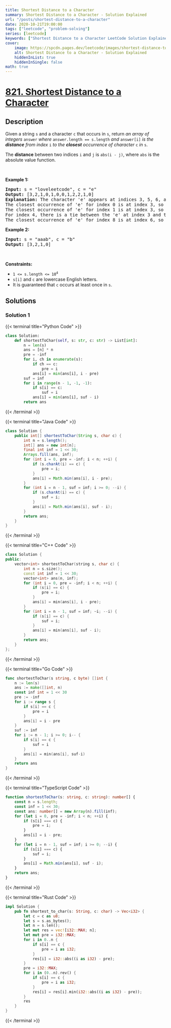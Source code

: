 ```yaml
---
title: Shortest Distance to a Character
summary: Shortest Distance to a Character - Solution Explained
url: "/posts/shortest-distance-to-a-character"
date: 2020-10-21T19:00:00
tags: ["leetcode", "problem-solving"]
series: [leetcode]
keywords: ["Shortest Distance to a Character LeetCode Solution Explained in all languages", "821", "leetcode question 821", "Shortest Distance to a Character", "LeetCode", "leetcode solution in Python3 C++ Java Go PHP Ruby Swift TypeScript Rust C# JavaScript C", "GeeksforGeeks", "InterviewBit", "Coding Ninjas", "HackerRank", "HackerEarth", "CodeChef", "TopCoder", "AlgoExpert", "freeCodeCamp", "Codeforces", "GitHub", "AtCoder", "Samir Paul"]
cover:
    image: https://spcdn.pages.dev/leetcode/images/shortest-distance-to-a-character.webp
    alt: Shortest Distance to a Character - Solution Explained
    hiddenInList: true
    hiddenInSingle: false
math: true
---
```



# [821. Shortest Distance to a Character](https://leetcode.com/problems/shortest-distance-to-a-character)


## Description

<p>Given a string <code>s</code> and a character <code>c</code> that occurs in <code>s</code>, return <em>an array of integers </em><code>answer</code><em> where </em><code>answer.length == s.length</code><em> and </em><code>answer[i]</code><em> is the <strong>distance</strong> from index </em><code>i</code><em> to the <strong>closest</strong> occurrence of character </em><code>c</code><em> in </em><code>s</code>.</p>

<p>The <strong>distance</strong> between two indices <code>i</code> and <code>j</code> is <code>abs(i - j)</code>, where <code>abs</code> is the absolute value function.</p>

<p>&nbsp;</p>
<p><strong class="example">Example 1:</strong></p>

<pre>
<strong>Input:</strong> s = &quot;loveleetcode&quot;, c = &quot;e&quot;
<strong>Output:</strong> [3,2,1,0,1,0,0,1,2,2,1,0]
<strong>Explanation:</strong> The character &#39;e&#39; appears at indices 3, 5, 6, and 11 (0-indexed).
The closest occurrence of &#39;e&#39; for index 0 is at index 3, so the distance is abs(0 - 3) = 3.
The closest occurrence of &#39;e&#39; for index 1 is at index 3, so the distance is abs(1 - 3) = 2.
For index 4, there is a tie between the &#39;e&#39; at index 3 and the &#39;e&#39; at index 5, but the distance is still the same: abs(4 - 3) == abs(4 - 5) = 1.
The closest occurrence of &#39;e&#39; for index 8 is at index 6, so the distance is abs(8 - 6) = 2.
</pre>

<p><strong class="example">Example 2:</strong></p>

<pre>
<strong>Input:</strong> s = &quot;aaab&quot;, c = &quot;b&quot;
<strong>Output:</strong> [3,2,1,0]
</pre>

<p>&nbsp;</p>
<p><strong>Constraints:</strong></p>

<ul>
	<li><code>1 &lt;= s.length &lt;= 10<sup>4</sup></code></li>
	<li><code>s[i]</code> and <code>c</code> are lowercase English letters.</li>
	<li>It is guaranteed that <code>c</code> occurs at least once in <code>s</code>.</li>
</ul>

## Solutions

### Solution 1

<!-- tabs:start -->

{{< terminal title="Python Code" >}}
```python
class Solution:
    def shortestToChar(self, s: str, c: str) -> List[int]:
        n = len(s)
        ans = [n] * n
        pre = -inf
        for i, ch in enumerate(s):
            if ch == c:
                pre = i
            ans[i] = min(ans[i], i - pre)
        suf = inf
        for i in range(n - 1, -1, -1):
            if s[i] == c:
                suf = i
            ans[i] = min(ans[i], suf - i)
        return ans
```
{{< /terminal >}}

{{< terminal title="Java Code" >}}
```java
class Solution {
    public int[] shortestToChar(String s, char c) {
        int n = s.length();
        int[] ans = new int[n];
        final int inf = 1 << 30;
        Arrays.fill(ans, inf);
        for (int i = 0, pre = -inf; i < n; ++i) {
            if (s.charAt(i) == c) {
                pre = i;
            }
            ans[i] = Math.min(ans[i], i - pre);
        }
        for (int i = n - 1, suf = inf; i >= 0; --i) {
            if (s.charAt(i) == c) {
                suf = i;
            }
            ans[i] = Math.min(ans[i], suf - i);
        }
        return ans;
    }
}
```
{{< /terminal >}}

{{< terminal title="C++ Code" >}}
```cpp
class Solution {
public:
    vector<int> shortestToChar(string s, char c) {
        int n = s.size();
        const int inf = 1 << 30;
        vector<int> ans(n, inf);
        for (int i = 0, pre = -inf; i < n; ++i) {
            if (s[i] == c) {
                pre = i;
            }
            ans[i] = min(ans[i], i - pre);
        }
        for (int i = n - 1, suf = inf; ~i; --i) {
            if (s[i] == c) {
                suf = i;
            }
            ans[i] = min(ans[i], suf - i);
        }
        return ans;
    }
};
```
{{< /terminal >}}

{{< terminal title="Go Code" >}}
```go
func shortestToChar(s string, c byte) []int {
	n := len(s)
	ans := make([]int, n)
	const inf int = 1 << 30
	pre := -inf
	for i := range s {
		if s[i] == c {
			pre = i
		}
		ans[i] = i - pre
	}
	suf := inf
	for i := n - 1; i >= 0; i-- {
		if s[i] == c {
			suf = i
		}
		ans[i] = min(ans[i], suf-i)
	}
	return ans
}
```
{{< /terminal >}}

{{< terminal title="TypeScript Code" >}}
```ts
function shortestToChar(s: string, c: string): number[] {
    const n = s.length;
    const inf = 1 << 30;
    const ans: number[] = new Array(n).fill(inf);
    for (let i = 0, pre = -inf; i < n; ++i) {
        if (s[i] === c) {
            pre = i;
        }
        ans[i] = i - pre;
    }
    for (let i = n - 1, suf = inf; i >= 0; --i) {
        if (s[i] === c) {
            suf = i;
        }
        ans[i] = Math.min(ans[i], suf - i);
    }
    return ans;
}
```
{{< /terminal >}}

{{< terminal title="Rust Code" >}}
```rust
impl Solution {
    pub fn shortest_to_char(s: String, c: char) -> Vec<i32> {
        let c = c as u8;
        let s = s.as_bytes();
        let n = s.len();
        let mut res = vec![i32::MAX; n];
        let mut pre = i32::MAX;
        for i in 0..n {
            if s[i] == c {
                pre = i as i32;
            }
            res[i] = i32::abs((i as i32) - pre);
        }
        pre = i32::MAX;
        for i in (0..n).rev() {
            if s[i] == c {
                pre = i as i32;
            }
            res[i] = res[i].min(i32::abs((i as i32) - pre));
        }
        res
    }
}
```
{{< /terminal >}}

<!-- tabs:end -->

<!-- end -->
